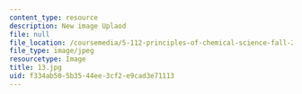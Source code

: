 ```yaml
---
content_type: resource
description: New image Uplaod
file: null
file_location: /coursemedia/5-112-principles-of-chemical-science-fall-2005/f334ab505b3544ee3cf2e9cad3e71113_13.jpg
file_type: image/jpeg
resourcetype: Image
title: 13.jpg
uid: f334ab50-5b35-44ee-3cf2-e9cad3e71113
---
```

